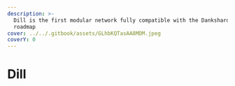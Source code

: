 ```yaml
---
description: >-
  Dill is the first modular network fully compatible with the Danksharding
  roadmap
cover: ../../.gitbook/assets/GLhbKQTasAA8MDM.jpeg
coverY: 0
---
```


# Dill

